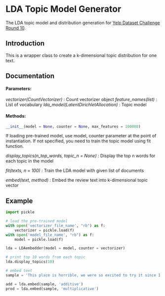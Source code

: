 # LDA Topic Model Generator

The LDA topic model and distribution generation for [Yelp Dataset Challenge Round 10](https://www.yelp.com/dataset/challenge).
## Introduction

This is a wrapper class to create a k-dimensional topic distribution for one text.

## Documentation
#### Parameters:
*vectorizer(CountVectorizer)* : Count vectorizer object
*feature_names(list)* : List of vocabulary
*lda_model(LatentDirichletAllocation)* : Topic model

#### Methods:
```python
__init__(model = None, counter = None, max_features = 100000)
```
If loading pre-trained model, use model, counter parameter at the point of instantiation. If not specified, you need to train the topic model using fit function.

*display_topics(n_top_words, topic_n = None)* : Display the top n words for each topic in the model

*fit(texts, n = 100)* : Train the LDA model with given list of documents

*embed(text, method)* : Embed the review text into k-dimensional topic vector

## Example
```python
import pickle

# load the pre-trained model
with open('vectorizer_file_name', "rb") as f:
    vectorizer = pickle.load(f)
with open('model_file_name', "rb") as f:
    model = pickle.load(f)

lda = LDAembedder(model = model, counter = vectorizer)

# print top 10 words from each topic
lda.display_topics(10)

# embed text
sample = 'This place is horrible, we were so excited to try it since I got a gift card for my birthday. We went in an ordered are whole meal and they did not except are gift card, because their system was down. Unacceptable, this would have been so helpful if we would have known this prior!!'

add = lda.embed(sample, 'additive')
prod = lda.embed(sample, 'multiplicative')

```
